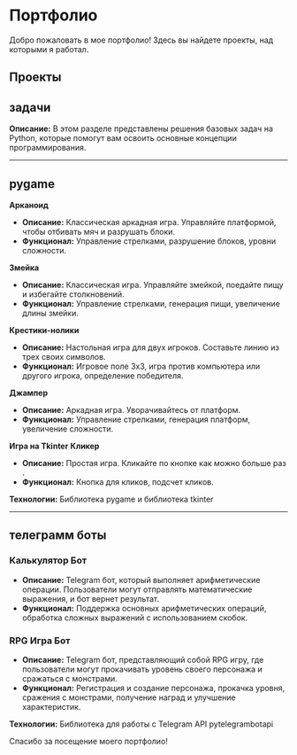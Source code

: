 # Портфолио

Добро пожаловать в мое портфолио! Здесь вы найдете проекты, над которыми я работал.

## Проекты

## задачи
**Описание:** В этом разделе представлены решения базовых задач на Python, которые помогут вам освоить основные концепции программирования.


***
## pygame

 **Арканоид**
- **Описание:** Классическая аркадная игра. Управляйте платформой, чтобы отбивать мяч и разрушать блоки.
- **Функционал:** Управление стрелками, разрушение блоков, уровни сложности.

**Змейка**
- **Описание:** Классическая игра. Управляйте змейкой, поедайте пищу и избегайте столкновений.
- **Функционал:** Управление стрелками, генерация пищи, увеличение длины змейки.

 **Крестики-нолики**
- **Описание:** Настольная игра для двух игроков. Составьте линию из трех своих символов.
- **Функционал:** Игровое поле 3x3, игра против компьютера или другого игрока, определение победителя.

 **Джампер**
- **Описание:** Аркадная игра. Уворачивайтесь от платформ.
- **Функционал:** Управление стрелками, генерация платформ, увеличение сложности.

 **Игра на Tkinter**
 **Кликер**
- **Описание:** Простая игра. Кликайте по кнопке как можно больше раз .
- **Функционал:** Кнопка для кликов, подсчет кликов.

**Технологии:** Библиотека pygame и библиотека tkinter

***
## телеграмм боты

### Калькулятор Бот
- **Описание:** Telegram бот, который выполняет арифметические операции. Пользователи могут отправлять математические выражения, и бот вернет результат.
- **Функционал:** Поддержка основных арифметических операций, обработка сложных выражений с использованием скобок.


### RPG Игра Бот
- **Описание:** Telegram бот, представляющий собой RPG игру, где пользователи могут прокачивать уровень своего персонажа и сражаться с монстрами.
- **Функционал:** Регистрация и создание персонажа, прокачка уровня, сражения с монстрами, получение наград и улучшение характеристик.



**Технологии:** Библиотека для работы с Telegram API pytelegrambotapi



Спасибо за посещение моего портфолио!
